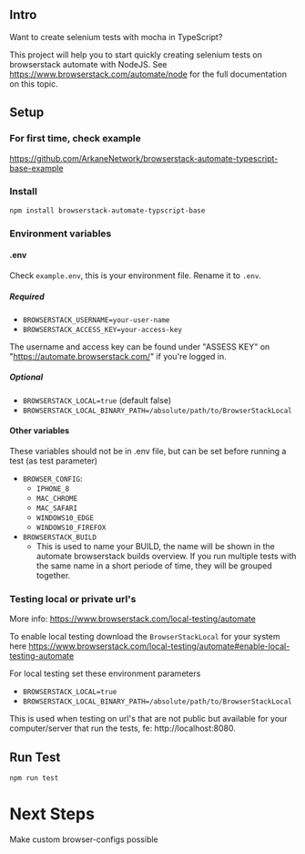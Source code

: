 ## Intro
Want to create selenium tests with mocha in TypeScript?

This project will help you to start quickly creating selenium tests on browserstack automate with NodeJS. 
See https://www.browserstack.com/automate/node for the full documentation on this topic. 

## Setup

### For first time, check example
https://github.com/ArkaneNetwork/browserstack-automate-typescript-base-example

### Install
`npm install browserstack-automate-typscript-base`

### Environment variables

#### .env
Check `example.env`, this is your environment file. Rename it to `.env`.

##### Required
* `BROWSERSTACK_USERNAME=your-user-name`
* `BROWSERSTACK_ACCESS_KEY=your-access-key`

The username and access key can be found under "ASSESS KEY" on "https://automate.browserstack.com/" if you're logged in.

##### Optional
* `BROWSERSTACK_LOCAL=true` (default false)
* `BROWSERSTACK_LOCAL_BINARY_PATH=/absolute/path/to/BrowserStackLocal`

#### Other variables
These variables should not be in .env file, but can be set before running a test (as test parameter)
* `BROWSER_CONFIG`: 
  * `IPHONE_8`
  * `MAC_CHROME`
  * `MAC_SAFARI`
  * `WINDOWS10_EDGE`
  * `WINDOWS10_FIREFOX`
* `BROWSERSTACK_BUILD` 
  * This is used to name your BUILD, the name will be shown in the automate browserstack builds overview. If you run multiple tests with the same name in a short periode of time, they will be grouped together.

### Testing local or private url's 
More info: https://www.browserstack.com/local-testing/automate

To enable local testing download the `BrowserStackLocal` for your system here https://www.browserstack.com/local-testing/automate#enable-local-testing-automate

For local testing set these environment parameters
* `BROWSERSTACK_LOCAL=true`
* `BROWSERSTACK_LOCAL_BINARY_PATH=/absolute/path/to/BrowserStackLocal`

This is used when testing on url's that are not public but available for your computer/server that run the tests, fe: http://localhost:8080. 

## Run Test
`npm run test`

# Next Steps
Make custom browser-configs possible
